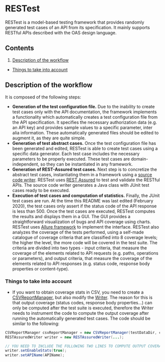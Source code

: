 # RESTest
RESTest is a model-based testing framework that provides randomly generated test cases of an API from its specification. It mainly supports RESTful APIs described with the OAS design language.
## Contents
1. [Description of the workflow](#description-of-the-workflow)
<!-- 1. [Test coverage criteria](#test-coverage-criteria) -->
* [Things to take into account](#things-to-take-into-account)
## Description of the workflow
It is composed of the following steps:
* **Generation of the test configuration file.** Due to the inability to create test cases only with the API documentation, the framework implements a functionality which automatically creates a test configuration file from the API specification. It specifies the necessary authorization data (e.g. an API key) and provides sample values to a specific parameter, inter alia information. These automatically generated files should be edited to augment it, as they are quite simple.
* **Generation of test abstract cases.** Once the test configuration file has been generated and edited, RESTest is able to create test cases using a specific data generator. Each test case includes the necessary parameters to be properly executed. These test cases are domain-independent, so they can be instantiated in any framework.
* **Generation of REST-Assured test cases.** Next step is to concretize the abstract test cases, instantiating them in a framework using a [source code writer](https://github.com/isa-group/RESTest/blob/develop/src/main/java/es/us/isa/restest/testcases/writers/RESTAssuredWriter.java). RESTest uses [REST Assured](https://github.com/rest-assured/rest-assured) to test and validate the RESTful APIs. The source code writer generates a Java class with JUnit test cases ready to be executed.
* **Execution of test cases and computation of statistics.** Finally, the JUnit test cases are run. At the time this README was last edited (February 2020), the test cases only assert if the status code of the API response is less than 500. Once the test cases are executed, RESTest computes the results and displays them in a GUI. The GUI provides a straightforward visualization of bugs and API coverage using charts. RESTest uses [Allure framework](http://allure.qatools.ru/) to implement the interface. RESTest also analyzes the coverage of the tests performed, using a self-made catalogue of coverage criteria that are classified into 8 coverage levels; the higher the level, the more code will be covered in the test suite. The criteria are divided into two types - input criteria, that measure the coverage of the elements related to API requests (e.g. paths, operations or parameters), and output criteria, that measure the coverage of the elements related to API responses (e.g. status code, response body properties or content-type).

<!-- Not sure to add this
 ## Test coverage criteria
 The criteria are divided into two types: input criteria and output criteria.
 1. Input criteria. They measure the coverage of the elements related to API requests.
     1. Path coverage. The criterion is related with the paths tested by a test suite. Each path of the API must be addressed to achieve 100% coverage.
     1. Operation coverage. The criterion is related with the operations executed by a test suite. Each allowed HTTP verb of every path must be tested to achieve 100% coverage.
     1. Parameter coverage. The criterion is related with the operation parameters used by a test suite. Each input parameters of every operations must be used to achieve 100% coverage.
     1. Parameter value coverage. The criterion is related with the parameter values exercised by a test suite. Each boolean and enum parameter must take all possible values to achieve 100% coverage.
     1. Content-type coverage. 
     1. Operation flow coverage.
  -->
### Things to take into account
* If you want to obtain coverage stats in CSV, you need to create a [CSVReportManager](https://github.com/isa-group/RESTest/blob/master/src/main/java/es/us/isa/restest/util/CSVReportManager.java), but also modify the [Writer](https://github.com/isa-group/RESTest/blob/master/src/main/java/es/us/isa/restest/testcases/writers/RESTAssuredWriter.java). The reason for this is that output coverage (status codes, response body properties...) can only be computed after the test suite is executed, therefore the Writer needs to instrument the code to compute the output coverage after running the automatically generated test cases. The code should be similar to the following:
```java
CSVReportManager csvReportManager = new CSVReportManager(testDataDir, coverageDataDir);
RESTAssuredWriter writer = new RESTAssuredWriter(...);

// YOU NEED TO INCLUDE THE FOLLOWING TWO LINES TO COMPUTE OUTPUT COVERAGE
writer.setEnableStats(true);
writer.setAPIName(APIName);
```
